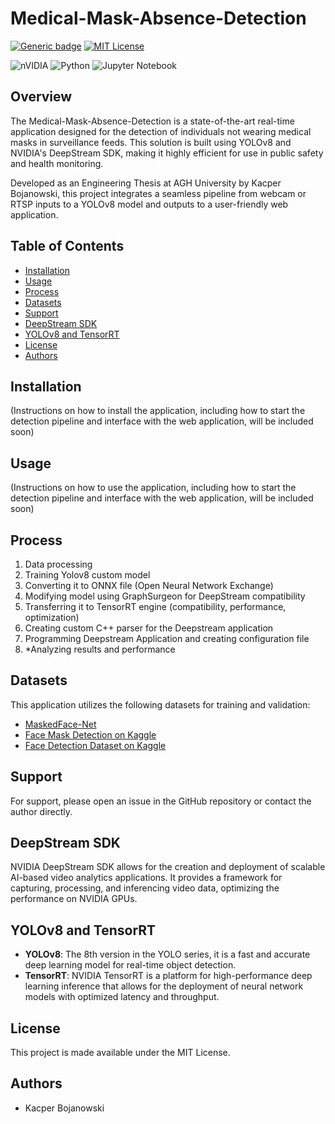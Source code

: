 # Medical-Mask-Absence-Detection

[![Generic badge](https://img.shields.io/badge/version-1.0.0-green.svg)](https://shields.io/)
[![MIT License](https://img.shields.io/badge/license-MIT-blue.svg)](LICENSE) 

![nVIDIA](https://img.shields.io/badge/nVIDIA-%2376B900.svg?style=for-the-badge&logo=nVIDIA&logoColor=white)
![Python](https://img.shields.io/badge/python-3670A0?style=for-the-badge&logo=python&logoColor=ffdd54)
![Jupyter Notebook](https://img.shields.io/badge/jupyter-%23FA0F00.svg?style=for-the-badge&logo=jupyter&logoColor=white)

## Overview
The Medical-Mask-Absence-Detection is a state-of-the-art real-time application designed for the detection of individuals not wearing medical masks in surveillance feeds. This solution is built using YOLOv8 and NVIDIA's DeepStream SDK, making it highly efficient for use in public safety and health monitoring.

Developed as an Engineering Thesis at AGH University by Kacper Bojanowski, this project integrates a seamless pipeline from webcam or RTSP inputs to a YOLOv8 model and outputs to a user-friendly web application.

## Table of Contents
- [Installation](#installation)
- [Usage](#usage)
- [Process](#process)
- [Datasets](#datasets)
- [Support](#support)
- [DeepStream SDK](#deepstream-sdk)
- [YOLOv8 and TensorRT](#yolov8-and-tensorrt)
- [License](#license)
- [Authors](#authors)

## Installation
(Instructions on how to install the application, including how to start the detection pipeline and interface with the web application, will be included soon)

## Usage
(Instructions on how to use the application, including how to start the detection pipeline and interface with the web application, will be included soon)

## Process
 
1. Data processing
2. Training Yolov8 custom model
3. Converting it to ONNX file (Open Neural Network Exchange)
4. Modifying model using GraphSurgeon for DeepStream compatibility
4. Transferring it to TensorRT engine (compatibility, performance, optimization)
5. Creating custom C++ parser for the Deepstream application
6. Programming Deepstream Application and creating configuration file 
7. *Analyzing results and performance

## Datasets
This application utilizes the following datasets for training and validation:
- [MaskedFace-Net](https://github.com/cabani/MaskedFace-Net)
- [Face Mask Detection on Kaggle](https://www.kaggle.com/datasets/andrewmvd/face-mask-detection)
- [Face Detection Dataset on Kaggle](https://www.kaggle.com/datasets/fareselmenshawii/face-detection-dataset)

## Support
For support, please open an issue in the GitHub repository or contact the author directly.

## DeepStream SDK
NVIDIA DeepStream SDK allows for the creation and deployment of scalable AI-based video analytics applications. It provides a framework for capturing, processing, and inferencing video data, optimizing the performance on NVIDIA GPUs.

## YOLOv8 and TensorRT
- **YOLOv8**: The 8th version in the YOLO series, it is a fast and accurate deep learning model for real-time object detection.
- **TensorRT**: NVIDIA TensorRT is a platform for high-performance deep learning inference that allows for the deployment of neural network models with optimized latency and throughput.

## License
This project is made available under the MIT License.

## Authors
- Kacper Bojanowski

